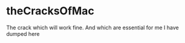 # theCracksOfMac
 The crack which will work fine. And which are essential for me I have dumped here
